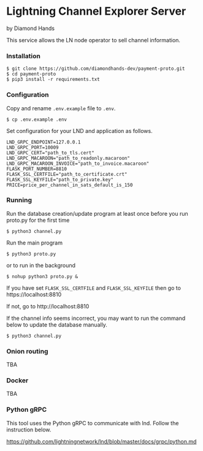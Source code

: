 # Lightning Channel Explorer Server

by Diamond Hands

This service allows the LN node operator to sell channel information.

### Installation
```
$ git clone https://github.com/diamondhands-dev/payment-proto.git
$ cd payment-proto
$ pip3 install -r requirements.txt
```

### Configuration
Copy and rename `.env.example` file to `.env`.
```
$ cp .env.example .env
```

Set configuration for your LND and application as follows.
```
LND_GRPC_ENDPOINT=127.0.0.1
LND_GRPC_PORT=10009
LND_GRPC_CERT="path_to_tls.cert"
LND_GRPC_MACAROON="path_to_readonly.macaroon"
LND_GRPC_MACAROON_INVOICE="path_to_invoice.macaroon"
FLASK_PORT_NUMBER=8810
FLASK_SSL_CERTFILE="path_to_certificate.crt"
FLASK_SSL_KEYFILE="path_to_private.key"
PRICE=price_per_channel_in_sats_default_is_150
```

### Running
Run the database creation/update program at least once before you run proto.py for the first time
```
$ python3 channel.py
```

Run the main program
```
$ python3 proto.py
```
or to run in the background
```
$ nohup python3 proto.py &
```

If you have set `FLASK_SSL_CERTFILE` and `FLASK_SSL_KEYFILE` then go to https://localhost:8810

If not, go to http://localhost:8810

If the channel info seems incorrect, you may want to run the command below to update the database manually.
```
$ python3 channel.py
```


### Onion routing
TBA


### Docker
TBA

### Python gRPC
This tool uses the Python gRPC to communicate with lnd. Follow the instruction below.

https://github.com/lightningnetwork/lnd/blob/master/docs/grpc/python.md
